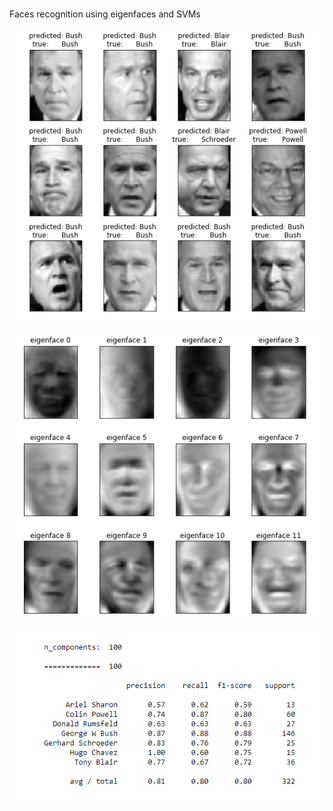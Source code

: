 # 
Faces recognition using eigenfaces and SVMs

![image1](1.png)

![image2](2.png)

![image3](3.png)
